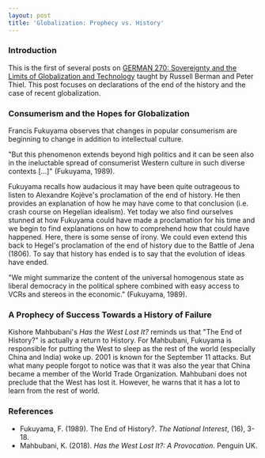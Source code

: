 ```yaml
---
layout: post
title: 'Globalization: Prophecy vs. History'
---
```

### Introduction
This is the first of several posts on [GERMAN 270: Sovereignty and the Limits of Globalization and Technology](https://www.documentcloud.org/documents/5677718-Thiel-German-270-Syllabus.html) taught by Russell Berman and Peter Thiel. This post focuses on declarations of the end of the history and the case of recent globalization.

### Consumerism and the Hopes for Globalization
Francis Fukuyama observes that changes in popular consumerism are beginning to change in addition to intellectual culture.

"But this phenomenon extends beyond high politics and it can be seen also in the ineluctable spread of consumerist Western culture in such diverse contexts [...]" (Fukuyama, 1989).

Fukuyama recalls how audacious it may have been quite outrageous to listen to Alexandre Kojève's proclamation of the end of history. He then provides an explanation of how he may have come to that conclusion (i.e. crash course on Hegelian idealism). Yet today we also find ourselves stunned at how Fukuyama could have made a proclamation for his time and we begin to find explanations on how to comprehend how that could have happened. Here, there is some sense of irony. We could even extend this back to Hegel's proclamation of the end of history due to the Battle of Jena (1806). To say that history has ended is to say that the evolution of ideas have ended.

"We might summarize the content of the universal homogenous state as liberal democracy in the political sphere combined with easy access to VCRs and stereos in the economic." (Fukuyama, 1989).

### A Prophecy of Success Towards a History of Failure
Kishore Mahbubani's *Has the West Lost It?* reminds us that "The End of History?" is actually a return to History. For Mahbubani, Fukuyama is responsible for putting the West to sleep as the rest of the world (especially China and India) woke up. 2001 is known for the September 11 attacks. But what many people forgot to notice was that it was also the year that China became a member of the World Trade Organization. Mahbubani does not preclude that the West has lost it. However, he warns that it has a lot to learn from the rest of world.


### References
- Fukuyama, F. (1989). The End of History?. *The National Interest*, (16), 3-18.
- Mahbubani, K. (2018). *Has the West Lost It?: A Provocation*. Penguin UK.
